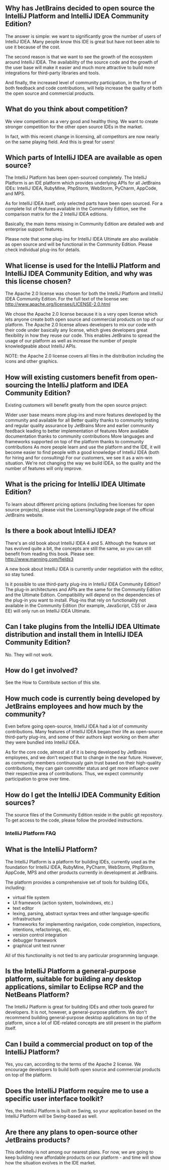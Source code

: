 ## Why has JetBrains decided to open source the IntelliJ Platform and IntelliJ IDEA Community Edition?

The answer is simple: we want to significantly grow the number of users of IntelliJ IDEA. Many people know this IDE is great but have not been able to use it because of the cost.

The second reason is that we want to see the growth of the ecosystem around IntelliJ IDEA. The availability of the source code and the growth of the user base will make it easier and much more attractive to build more integrations for third-party libraries and tools.

And finally, the increased level of community participation, in the form of both feedback and code contributions, will help increase the quality of both the open source and commercial products.

## What do you think about competition?

We view competition as a very good and healthy thing. We want to create stronger competition for the other open source IDEs in the market.

In fact, with this recent change in licensing, all competitors are now nearly on the same playing field. And this is great for users!

## Which parts of IntelliJ IDEA are available as open source?

The IntelliJ Platform has been open-sourced completely. The IntelliJ Platform is an IDE platform which provides underlying APIs for all JetBrains IDEs: IntelliJ IDEA, RubyMine, PhpStorm, WebStorm, PyCharm, AppCode, and MPS.

As for IntelliJ IDEA itself, only selected parts have been open sourced. For a complete list of features available in the Community Edition, see the comparison matrix for the 2 IntelliJ IDEA editions.

Basically, the main items missing in Community Edition are detailed web and enterprise support features.

Please note that some plug-ins for IntelliJ IDEA Ultimate are also available as open source and will be functional in the Community Edition. Please check individual plug-ins for details.

## What license is used for the IntelliJ Platform and IntelliJ IDEA Community Edition, and why was this license chosen?

The Apache 2.0 license was chosen for both the IntelliJ Platform and IntelliJ IDEA Community Edition. For the full text of the license see: http://www.apache.org/licenses/LICENSE-2.0.html

We chose the Apache 2.0 license because it is a very open license which lets anyone create both open source and commercial products on top of our platform. The Apache 2.0 license allows developers to mix our code with their code under basically any license, which gives developers great flexibility in how they reuse our code. This enables JetBrains to spread the usage of our platform as well as increase the number of people knowledgeable about IntelliJ APIs.

NOTE: the Apache 2.0 license covers all files in the distribution including the icons and other graphics.

## How will existing customers benefit from open-sourcing the IntelliJ platform and IDEA Community Edition?
Existing customers will benefit greatly from the open source project:

Wider user base means more plug-ins and more features developed by the community and available for all
Better quality thanks to community testing and regular quality assurance by JetBrains
More and earlier community feedback leading to better implementation of features
More available documentation thanks to community contributions
More languages and frameworks supported on top of the platform thanks to community contributions
As more people learn and use the platform and the IDE, it will become easier to find people with a good knowledge of IntelliJ IDEA (both for hiring and for consulting)
For our customers, we see it as a win-win situation. We're not changing the way we build IDEA, so the quality and the number of features will only improve.

## What is the pricing for IntelliJ IDEA Ultimate Edition?
To learn about different pricing options (including free licenses for open source projects), please visit the Licensing/Upgrade page of the official JetBrains website.

## Is there a book about IntelliJ IDEA?
There's an old book about IntelliJ IDEA 4 and 5. Although the feature set has evolved quite a bit, the concepts are still the same, so you can still benefit from reading this book. Please see: http://www.manning.com/fields3

A new book about IntelliJ IDEA is currently under negotiation with the editor, so stay tuned.

Is it possible to use third-party plug-ins in IntelliJ IDEA Community Edition?
The plug-in architectures and APIs are the same for the Community Edition and the Ultimate Edition. Compatibility will depend on the dependencies of the plug-in you want to install. Plug-ins that rely on functionality not available in the Community Edition (for example, JavaScript, CSS or Java EE) will only run on IntelliJ IDEA Ultimate.

## Can I take plugins from the IntelliJ IDEA Ultimate distribution and install them in IntelliJ IDEA Community Edition?
No. They will not work.

## How do I get involved?
See the How to Contribute section of this site.

## How much code is currently being developed by JetBrains employees and how much by the community?
Even before going open-source, IntelliJ IDEA had a lot of community contributions. Many features of IntelliJ IDEA began their life as open-source third-party plug-ins, and some of their authors kept working on them after they were bundled into IntelliJ IDEA.

As for the core code, almost all of it is being developed by JetBrains employees, and we don't expect that to change in the near future. However, as community members continuously gain trust based on their high-quality contributions, they can gain committer status and get more influence over their respective area of contributions. Thus, we expect community participation to grow over time.

## How do I get the IntelliJ IDEA Community Edition sources?
The source files of the Community Edition reside in the public git repository. To get access to the code, please follow the provided instructions.


### IntelliJ Platform FAQ

## What is the IntelliJ Platform?
The IntelliJ Platform is a platform for building IDEs, currently used as the foundation for IntelliJ IDEA, RubyMine, PyCharm, WebStorm, PhpStorm, AppCode, MPS and other products currently in development at JetBrains.

The platform provides a comprehensive set of tools for building IDEs, including:

* virtual file system
* UI framework (action system, toolwindows, etc.)
* text editor
* lexing, parsing, abstract syntax trees and other language-specific infrastructure
* frameworks for implementing navigation, code completion, inspections, intentions, refactorings, etc.
* version control integration
* debugger framework
* graphical unit test runner

All of this functionality is not tied to any particular programming language.

## Is the IntelliJ Platform a general-purpose platform, suitable for building any desktop applications, similar to Eclipse RCP and the NetBeans Platform?
The IntelliJ Platform is great for building IDEs and other tools geared for developers. It is not, however, a general-purpose platform. We don't recommend building general-purpose desktop applications on top of the platform, since a lot of IDE-related concepts are still present in the platform itself.

## Can I build a commercial product on top of the IntelliJ Platform?
Yes, you can, according to the terms of the Apache 2 license. We encourage developers to build both open source and commercial products on top of the platform.

## Does the IntelliJ Platform require me to use a specific user interface toolkit?
Yes, the IntelliJ Platform is built on Swing, so your application based on the IntelliJ Platform will be Swing-based as well.

## Are there any plans to open-source other JetBrains products?
This definitely is not among our nearest plans. For now, we are going to keep building new affordable products on our platform - and time will show how the situation evolves in the IDE market.